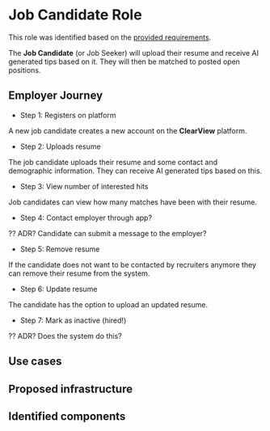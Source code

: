 # Job Candidate Role

This role was identified based on the [provided requirements](../ClientInitialRequirements.md).

The **Job Candidate** (or Job Seeker) will upload their resume and receive AI generated tips based on it. They will then be matched to posted open positions. 

## Employer Journey

* Step 1: Registers on platform 

A new job candidate creates a new account on the **ClearView** platform.

* Step 2: Uploads resume

The job candidate uploads their resume and some contact and demographic information. They can receive AI generated tips based on this.

* Step 3: View number of interested hits

Job candidates can view how many matches have been with their resume.

* Step 4: Contact employer through app?

?? ADR? Candidate can submit a message to the employer?

* Step 5: Remove resume

If the candidate does not want to be contacted by recruiters anymore they can remove their resume from the system.

* Step 6: Update resume

The candidate has the option to upload an updated resume.

* Step 7: Mark as inactive (hired!)

?? ADR? Does the system do this?



## Use cases

## Proposed infrastructure

## Identified components